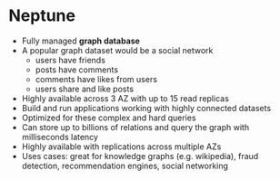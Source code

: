 # Neptune

- Fully managed **graph database**
- A popular graph dataset would be a social network
    - users have friends
    - posts have comments
    - comments have likes from users
    - users share and like posts
- Highly available across 3 AZ with up to 15 read replicas
- Build and run applications working with highly connected datasets
- Optimized for these complex and hard queries
- Can store up to billions of relations and query the graph with milliseconds latency
- Highly available with replications across multiple AZs
- Uses cases: great for knowledge graphs (e.g. wikipedia), fraud detection, recommendation engines, social networking
